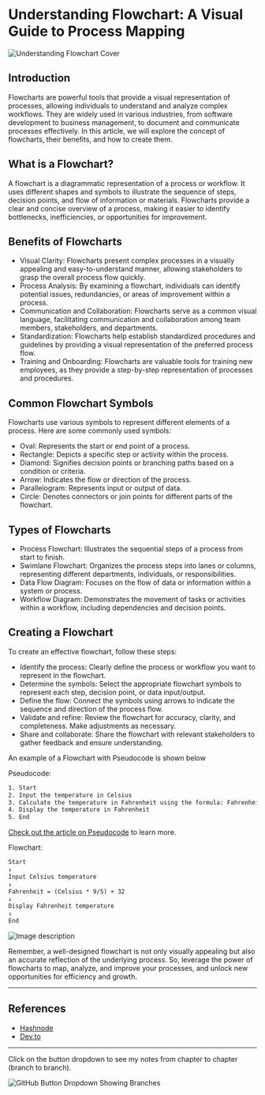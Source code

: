 # Understanding Flowchart: A Visual Guide to Process Mapping

![Understanding Flowchart Cover](https://res.cloudinary.com/bizstak/image/upload/v1685555994/GitHub_Cover_iwkuao.png)

## Introduction

Flowcharts are powerful tools that provide a visual representation of processes, allowing individuals to understand and analyze complex workflows. They are widely used in various industries, from software development to business management, to document and communicate processes effectively. In this article, we will explore the concept of flowcharts, their benefits, and how to create them.

## What is a Flowchart?

A flowchart is a diagrammatic representation of a process or workflow. It uses different shapes and symbols to illustrate the sequence of steps, decision points, and flow of information or materials. Flowcharts provide a clear and concise overview of a process, making it easier to identify bottlenecks, inefficiencies, or opportunities for improvement.

## Benefits of Flowcharts

- Visual Clarity: Flowcharts present complex processes in a visually appealing and easy-to-understand manner, allowing stakeholders to grasp the overall process flow quickly.
- Process Analysis: By examining a flowchart, individuals can identify potential issues, redundancies, or areas of improvement within a process.
- Communication and Collaboration: Flowcharts serve as a common visual language, facilitating communication and collaboration among team members, stakeholders, and departments.
- Standardization: Flowcharts help establish standardized procedures and guidelines by providing a visual representation of the preferred process flow.
- Training and Onboarding: Flowcharts are valuable tools for training new employees, as they provide a step-by-step representation of processes and procedures.

## Common Flowchart Symbols

Flowcharts use various symbols to represent different elements of a process. Here are some commonly used symbols:

- Oval: Represents the start or end point of a process.
- Rectangle: Depicts a specific step or activity within the process.
- Diamond: Signifies decision points or branching paths based on a condition or criteria.
- Arrow: Indicates the flow or direction of the process.
- Parallelogram: Represents input or output of data.
- Circle: Denotes connectors or join points for different parts of the flowchart.

## Types of Flowcharts

- Process Flowchart: Illustrates the sequential steps of a process from start to finish.
- Swimlane Flowchart: Organizes the process steps into lanes or columns, representing different departments, individuals, or responsibilities.
- Data Flow Diagram: Focuses on the flow of data or information within a system or process.
- Workflow Diagram: Demonstrates the movement of tasks or activities within a workflow, including dependencies and decision points.

## Creating a Flowchart

To create an effective flowchart, follow these steps:

- Identify the process: Clearly define the process or workflow you want to represent in the flowchart.
- Determine the symbols: Select the appropriate flowchart symbols to represent each step, decision point, or data input/output.
- Define the flow: Connect the symbols using arrows to indicate the sequence and direction of the process flow.
- Validate and refine: Review the flowchart for accuracy, clarity, and completeness. Make adjustments as necessary.
- Share and collaborate: Share the flowchart with relevant stakeholders to gather feedback and ensure understanding.

An example of a Flowchart with Pseudocode is shown below

Pseudocode:

```txt
1. Start
2. Input the temperature in Celsius
3. Calculate the temperature in Fahrenheit using the formula: Fahrenheit = (Celsius * 9/5) + 32
4. Display the temperature in Fahrenheit
5. End
```

[Check out the article on Pseudocode](https://blog.techstackmedia.com/writing-pseudocode-a-beginners-guide) to learn more.

Flowchart:

```txt
Start
↓
Input Celsius temperature
↓
Fahrenheit = (Celsius * 9/5) + 32
↓
Display Fahrenheit temperature
↓
End

```

![Image description](https://dev-to-uploads.s3.amazonaws.com/uploads/articles/bgdteg50n1wmvmuszcuc.jpeg)

Remember, a well-designed flowchart is not only visually appealing but also an accurate reflection of the underlying process. So, leverage the power of flowcharts to map, analyze, and improve your processes, and unlock new opportunities for efficiency and growth.

---

## References

- [Hashnode](https://blog.techstackmedia.com/understanding-flowcharts)
- [Dev.to](https://dev.to/bello/understanding-flowchart-1691)

---

Click on the button dropdown to see my notes from chapter to chapter (branch to branch).

![GitHub Button Dropdown Showing Branches](https://res.cloudinary.com/bizstak/image/upload/v1685042613/github-button-dropdown_qu4m2l.jpg)
